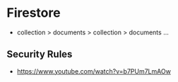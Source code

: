 # Firestore

- collection > documents > collection > documents ...

## Security Rules

- https://www.youtube.com/watch?v=b7PUm7LmAOw
